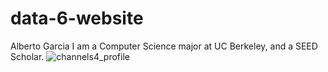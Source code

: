 # data-6-website
Alberto Garcia
I am a Computer Science major at UC Berkeley, and a SEED Scholar.
![channels4_profile](https://github.com/agar1162/data-6-website/assets/136399058/b0ccb77d-3143-48b3-b3b3-b47ff73f32e8)
